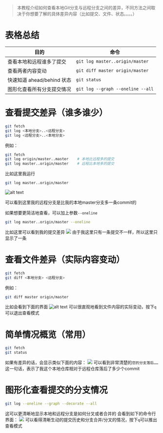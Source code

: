 > 本教程介绍如何查看本地Git分支与远程分支之间的差异，不同方法之间取决于你想要了解的具体差异内容（比如提交、文件、状态。。。。）


# 表格总结
| 目的                       | 命令                              |
| -------------------------- | --------------------------------- |
| 查看本地和远程谁多了提交   | `git log master..origin/master`   |
| 查看两者内容变动           | `git diff master origin/master`   |
| 快速知道 ahead/behind 状态 | `git status`                      |
| 图形化查看所有分支提交情况 | `git log --graph --oneline --all` |


# 查看提交差异（谁多谁少）
```bash
git fetch
git log <本地分支>..<远程分支>
git log <远程分支>..<本地分支>
```
例如：
```bash
git fetch
git log origin/master..master    # 本地比远程多的提交
git log master..origin/master    # 远程比本地多的提交
```
比如这里我运行
```bash
git log master..origin/master
```
![alt text](https://132-1331126615.cos.ap-guangzhou.myqcloud.com/image-3.png)

可以看到这里我的远程分支是比我的本地master分支多一条commit的

如果想要更简洁地查看，可以加上参数`--oneline`
```bash
git log master..origin/master --oneline
```
比如这里可以看到我的提交差异
![](https://132-1331126615.cos.ap-guangzhou.myqcloud.com/image-2.png)
由于我这里只有一条提交不一样，所以这里只显示了一条

# 查看文件差异（实际内容变动）
```bash
git fetch
git diff <本地分支> <远程分支>
```
例如：
```bash
git diff master origin/master
```
比如会看到下面的界面
![alt text](https://132-1331126615.cos.ap-guangzhou.myqcloud.com/image-1.png)
可以很直观地看到文件内容的实际变动，按下`q`可以退出查看模式



# 简单情况概览（常用）
```bash
git fetch
git status
```
如果有差异的话，会显示类似下面的内容：
![](https://132-1331126615.cos.ap-guangzhou.myqcloud.com/image-4.png)
可以看到非常清楚的`您的分支落后……`这一句话，表示了我这个本地仓库相对于远程仓库落后了多少个commit

# 图形化查看提交的分支情况
```bash
git log --oneline --graph --decorate --all
```
这可以更清晰地显示本地和远程分支是如何分叉或者合并的
会看到如下的命令行界面：
![](https://132-1331126615.cos.ap-guangzhou.myqcloud.com/image.png)
可以看得清晰生动的提交历史和分支合并/分叉的情况，按下`q`可以推出查看模式




